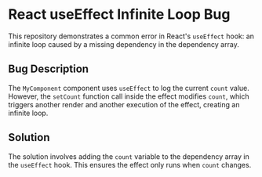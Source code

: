 # React useEffect Infinite Loop Bug

This repository demonstrates a common error in React's `useEffect` hook: an infinite loop caused by a missing dependency in the dependency array.

## Bug Description
The `MyComponent` component uses `useEffect` to log the current `count` value.  However, the `setCount` function call inside the effect modifies `count`, which triggers another render and another execution of the effect, creating an infinite loop. 

## Solution
The solution involves adding the `count` variable to the dependency array in the `useEffect` hook. This ensures the effect only runs when `count` changes. 